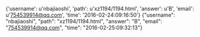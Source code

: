 {'username': u'nbajiaoshi', 'path': u'xz1194/1194.html', 'answer': u'B', 'email': u'754539914@qq.com', 'time': '2016-02-24:09:16:50'}
{"username": "nbajiaoshi", "path": "xz1194/1194.html", "answer": "B", "email": "754539914@qq.com", "time": "2016-02-25:09:32:13"}